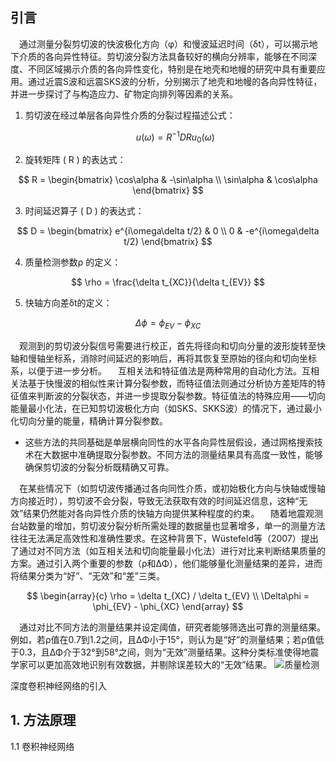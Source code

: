 ## 引言

&emsp;通过测量分裂剪切波的快波极化方向（φ）和慢波延迟时间（δt），可以揭示地下介质的各向异性特征。剪切波分裂方法具备较好的横向分辨率，能够在不同深度、不同区域揭示介质的各向异性变化，特别是在地壳和地幔的研究中具有重要应用。通过近震S波和远震SKS波的分析，分别揭示了地壳和地幔的各向异性特征，并进一步探讨了与构造应力、矿物定向排列等因素的关系。

1. 剪切波在经过单层各向异性介质的分裂过程描述公式：

   $$
   u(\omega) = R^{-1}DRu_0(\omega)
   $$

2. 旋转矩阵 \( R \) 的表达式：
   
$$
   R = \begin{bmatrix}
   \cos\alpha & -\sin\alpha \\
   \sin\alpha & \cos\alpha
   \end{bmatrix}
   $$

3. 时间延迟算子 \( D \) 的表达式：
   
$$
   D = \begin{bmatrix}
   e^{i\omega\delta t/2} & 0 \\
   0 & -e^{i\omega\delta t/2}
   \end{bmatrix}
   $$

4. 质量检测参数ρ 的定义：
 
  $$
   \rho = \frac{\delta t_{XC}}{\delta t_{EV}}
   $$

5. 快轴方向差δt的定义：
   
$$
   \Delta \phi = \phi_{EV} - \phi_{XC}
   $$

&emsp;观测到的剪切波分裂信号需要进行校正，首先将径向和切向分量的波形旋转至快轴和慢轴坐标系，消除时间延迟的影响后，再将其恢复至原始的径向和切向坐标系，以便于进一步分析。
&emsp;互相关法和特征值法是两种常用的自动化方法。互相关法基于快慢波的相似性来计算分裂参数，而特征值法则通过分析协方差矩阵的特征值来判断波的分裂状态，并进一步提取分裂参数。特征值法的特殊应用——切向能量最小化法，在已知剪切波极化方向（如SKS、SKKS波）的情况下，通过最小化切向分量的能量，精确计算分裂参数。
 - 这些方法的共同基础是单层横向同性的水平各向异性层假设，通过网格搜索技术在大数据中准确提取分裂参数。不同方法的测量结果具有高度一致性，能够确保剪切波的分裂分析既精确又可靠。

&emsp;在某些情况下（如剪切波传播通过各向同性介质，或初始极化方向与快轴或慢轴方向接近时），剪切波不会分裂，导致无法获取有效的时间延迟信息，这种“无效”结果仍然能对各向异性介质的快轴方向提供某种程度的约束。
&emsp;随着地震观测台站数量的增加，剪切波分裂分析所需处理的数据量也显著增多，单一的测量方法往往无法满足高效性和准确性要求。在这种背景下，Wüstefeld等（2007）提出了通过对不同方法（如互相关法和切向能量最小化法）进行对比来判断结果质量的方案。通过引入两个重要的参数（ρ和ΔΦ），他们能够量化测量结果的差异，进而将结果分类为“好”、“无效”和“差”三类。

$$
\begin{array}{c}
\rho = \delta t_{XC} / \delta t_{EV} \\
\Delta\phi = \phi_{EV} - \phi_{XC}
\end{array}
$$

&emsp;通过对比不同方法的测量结果并设定阈值，研究者能够筛选出可靠的测量结果。例如，若ρ值在0.7到1.2之间，且ΔΦ小于15°，则认为是“好”的测量结果；若ρ值低于0.3，且ΔΦ介于32°到58°之间，则为“无效”测量结果。这种分类标准使得地震学家可以更加高效地识别有效数据，并剔除误差较大的“无效”结果。
![质量检测](https://github.com/user-attachments/assets/93cad535-f443-454a-888e-bd0b53f7b24b)

深度卷积神经网络的引入

## 1. 方法原理
1.1 卷积神经网络
































